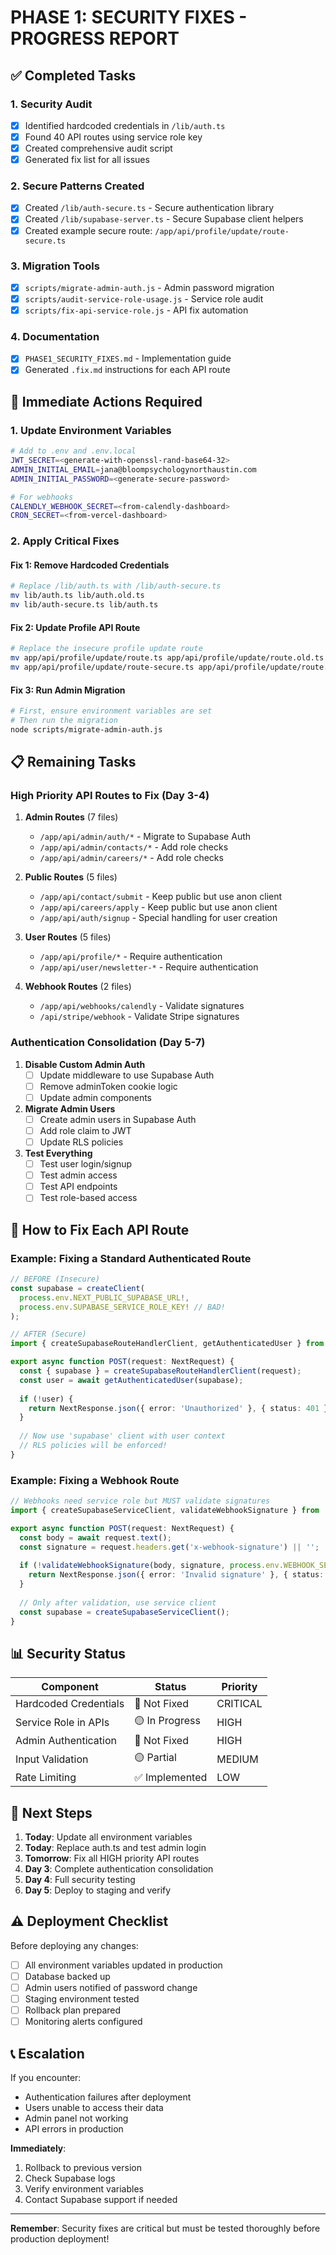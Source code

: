 # PHASE 1: SECURITY FIXES - PROGRESS REPORT

## ✅ Completed Tasks

### 1. Security Audit
- [x] Identified hardcoded credentials in `/lib/auth.ts`
- [x] Found 40 API routes using service role key
- [x] Created comprehensive audit script
- [x] Generated fix list for all issues

### 2. Secure Patterns Created
- [x] Created `/lib/auth-secure.ts` - Secure authentication library
- [x] Created `/lib/supabase-server.ts` - Secure Supabase client helpers
- [x] Created example secure route: `/app/api/profile/update/route-secure.ts`

### 3. Migration Tools
- [x] `scripts/migrate-admin-auth.js` - Admin password migration
- [x] `scripts/audit-service-role-usage.js` - Service role audit
- [x] `scripts/fix-api-service-role.js` - API fix automation

### 4. Documentation
- [x] `PHASE1_SECURITY_FIXES.md` - Implementation guide
- [x] Generated `.fix.md` instructions for each API route

## 🚨 Immediate Actions Required

### 1. Update Environment Variables
```bash
# Add to .env and .env.local
JWT_SECRET=<generate-with-openssl-rand-base64-32>
ADMIN_INITIAL_EMAIL=jana@bloompsychologynorthaustin.com
ADMIN_INITIAL_PASSWORD=<generate-secure-password>

# For webhooks
CALENDLY_WEBHOOK_SECRET=<from-calendly-dashboard>
CRON_SECRET=<from-vercel-dashboard>
```

### 2. Apply Critical Fixes

#### Fix 1: Remove Hardcoded Credentials
```bash
# Replace /lib/auth.ts with /lib/auth-secure.ts
mv lib/auth.ts lib/auth.old.ts
mv lib/auth-secure.ts lib/auth.ts
```

#### Fix 2: Update Profile API Route
```bash
# Replace the insecure profile update route
mv app/api/profile/update/route.ts app/api/profile/update/route.old.ts
mv app/api/profile/update/route-secure.ts app/api/profile/update/route.ts
```

#### Fix 3: Run Admin Migration
```bash
# First, ensure environment variables are set
# Then run the migration
node scripts/migrate-admin-auth.js
```

## 📋 Remaining Tasks

### High Priority API Routes to Fix (Day 3-4)

1. **Admin Routes** (7 files)
   - `/app/api/admin/auth/*` - Migrate to Supabase Auth
   - `/app/api/admin/contacts/*` - Add role checks
   - `/app/api/admin/careers/*` - Add role checks

2. **Public Routes** (5 files)
   - `/app/api/contact/submit` - Keep public but use anon client
   - `/app/api/careers/apply` - Keep public but use anon client
   - `/app/api/auth/signup` - Special handling for user creation

3. **User Routes** (5 files)
   - `/app/api/profile/*` - Require authentication
   - `/app/api/user/newsletter-*` - Require authentication

4. **Webhook Routes** (2 files)
   - `/app/api/webhooks/calendly` - Validate signatures
   - `/api/stripe/webhook` - Validate Stripe signatures

### Authentication Consolidation (Day 5-7)

1. **Disable Custom Admin Auth**
   - [ ] Update middleware to use Supabase Auth
   - [ ] Remove adminToken cookie logic
   - [ ] Update admin components

2. **Migrate Admin Users**
   - [ ] Create admin users in Supabase Auth
   - [ ] Add role claim to JWT
   - [ ] Update RLS policies

3. **Test Everything**
   - [ ] Test user login/signup
   - [ ] Test admin access
   - [ ] Test API endpoints
   - [ ] Test role-based access

## 🔧 How to Fix Each API Route

### Example: Fixing a Standard Authenticated Route

```typescript
// BEFORE (Insecure)
const supabase = createClient(
  process.env.NEXT_PUBLIC_SUPABASE_URL!,
  process.env.SUPABASE_SERVICE_ROLE_KEY! // BAD!
);

// AFTER (Secure)
import { createSupabaseRouteHandlerClient, getAuthenticatedUser } from '@/lib/supabase-server';

export async function POST(request: NextRequest) {
  const { supabase } = createSupabaseRouteHandlerClient(request);
  const user = await getAuthenticatedUser(supabase);
  
  if (!user) {
    return NextResponse.json({ error: 'Unauthorized' }, { status: 401 });
  }
  
  // Now use 'supabase' client with user context
  // RLS policies will be enforced!
}
```

### Example: Fixing a Webhook Route

```typescript
// Webhooks need service role but MUST validate signatures
import { createSupabaseServiceClient, validateWebhookSignature } from '@/lib/supabase-server';

export async function POST(request: NextRequest) {
  const body = await request.text();
  const signature = request.headers.get('x-webhook-signature') || '';
  
  if (!validateWebhookSignature(body, signature, process.env.WEBHOOK_SECRET!)) {
    return NextResponse.json({ error: 'Invalid signature' }, { status: 401 });
  }
  
  // Only after validation, use service client
  const supabase = createSupabaseServiceClient();
}
```

## 📊 Security Status

| Component | Status | Priority |
|-----------|--------|----------|
| Hardcoded Credentials | 🔴 Not Fixed | CRITICAL |
| Service Role in APIs | 🟡 In Progress | HIGH |
| Admin Authentication | 🔴 Not Fixed | HIGH |
| Input Validation | 🟡 Partial | MEDIUM |
| Rate Limiting | ✅ Implemented | LOW |

## 🚀 Next Steps

1. **Today**: Update all environment variables
2. **Today**: Replace auth.ts and test admin login
3. **Tomorrow**: Fix all HIGH priority API routes
4. **Day 3**: Complete authentication consolidation
5. **Day 4**: Full security testing
6. **Day 5**: Deploy to staging and verify

## ⚠️ Deployment Checklist

Before deploying any changes:

- [ ] All environment variables updated in production
- [ ] Database backed up
- [ ] Admin users notified of password change
- [ ] Staging environment tested
- [ ] Rollback plan prepared
- [ ] Monitoring alerts configured

## 📞 Escalation

If you encounter:
- Authentication failures after deployment
- Users unable to access their data  
- Admin panel not working
- API errors in production

**Immediately**:
1. Rollback to previous version
2. Check Supabase logs
3. Verify environment variables
4. Contact Supabase support if needed

---

**Remember**: Security fixes are critical but must be tested thoroughly before production deployment!